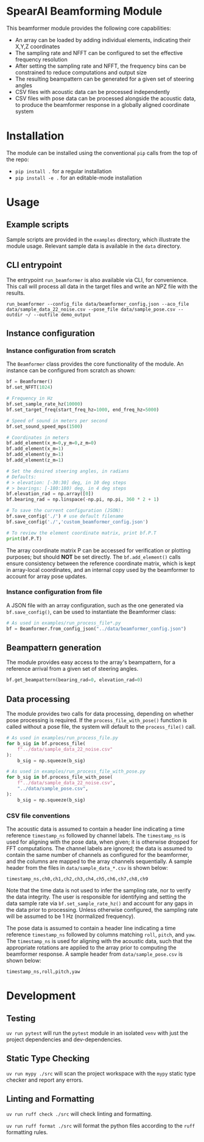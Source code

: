 # SpearAI Beamforming Module

This beamformer module provides the following core capabilities:

- An array can be loaded by adding individual elements, indicating
  their X,Y,Z coordinates
- The sampling rate and NFFT can be configured to set the effective
  frequency resolution
- After setting the sampling rate and NFFT, the frequency bins can
  be constrained to reduce computations and output size
- The resulting beampattern can be generated for a given set of
  steering angles
- CSV files with acoustic data can be processed independently
- CSV files with pose data can be processed alongside the acoustic
  data, to produce the beamformer response in a globally aligned
  coordinate system

# Installation

The module can be installed using the conventional `pip` calls from the
top of the repo:

- `pip install .` for a regular installation
- `pip install -e .` for an editable-mode installation

# Usage

## Example scripts

Sample scripts are provided in the `examples` directory, which illustrate
the module usage. Relevant sample data is available in the `data` directory.

## CLI entrypoint

The entrypoint `run_beamformer` is also available via CLI, for convenience.
This call will process all data in the target files and write an NPZ file with
the results.

`run_beamformer --config_file data/beamformer_config.json --aco_file data/sample_data_22_noise.csv --pose_file data/sample_pose.csv --outdir ~/ --outfile demo_output`

## Instance configuration

### Instance configuration from scratch

The `Beamformer` class provides the core functionality of the module.
An instance can be configured from scratch as shown:

```python
bf = Beamformer()
bf.set_NFFT(1024)

# Frequency in Hz
bf.set_sample_rate_hz(10000)
bf.set_target_freq(start_freq_hz=1000, end_freq_hz=5000)

# Speed of sound in meters per second
bf.set_sound_speed_mps(1500)

# Coordinates in meters
bf.add_element(x_m=0,y_m=0,z_m=0)
bf.add_element(x_m=1)
bf.add_element(y_m=1)
bf.add_element(z_m=1)

# Set the desired steering angles, in radians
# Defaults:
# > elevation: [-30:30] deg, in 10 deg steps
# > bearings: [-180:180) deg, in 4 deg steps
bf.elevation_rad = np.array([0])
bf.bearing_rad = np.linspace(-np.pi, np.pi, 360 * 2 + 1)

# To save the current configuration (JSON):
bf.save_config('./') # use default filename
bf.save_config('./','custom_beamformer_config.json')

# To review the element coordinate matrix, print bf.P.T
print(bf.P.T)
```

The array coordinate matrix P can be accessed for verification or plotting
purposes; but should **NOT** be set directly. The `bf.add_element()` calls
ensure consistency between the reference coordinate matrix, which is kept
in array-local coordinates, and an internal copy used by the beamformer to
account for array pose updates.

### Instance configuration from file

A JSON file with an array configuration, such as the one generated via
`bf.save_config()`, can be used to instantiate the Beamformer class:

```python
# As used in examples/run_process_file*.py
bf = Beamformer.from_config_json("../data/beamformer_config.json")
```

## Beampattern generation

The module provides easy access to the array's beampattern, for a reference
arrival from a given set of steering angles.

```python
bf.get_beampattern(bearing_rad=0, elevation_rad=0)
```

## Data processing

The module provides two calls for data processing, depending on whether pose processing
is required. If the `process_file_with_pose()` function is called without a pose file,
the system will default to the `process_file()` call.

```python
# As used in examples/run_process_file.py
for b_sig in bf.process_file(
    f"../data/sample_data_22_noise.csv"
):
    b_sig = np.squeeze(b_sig)

# As used in examples/run_process_file_with_pose.py
for b_sig in bf.process_file_with_pose(
    f"../data/sample_data_22_noise.csv",
    "../data/sample_pose.csv",
):
    b_sig = np.squeeze(b_sig)
```

### CSV file conventions

The acoustic data is assumed to contain a header line indicating a time reference
`timestamp_ns` followed by channel labels. The `timestamp_ns` is used for aligning
with the pose data, when given; it is otherwise dropped for FFT computations. The
channel labels are ignored; the data is assumed to contain the same number of
channels as configured for the beamformer, and the columns are mapped to the array
channels sequentially. A sample header from the files in `data/sample_data_*.csv` is
shown below:

```
timestamp_ns,ch0,ch1,ch2,ch3,ch4,ch5,ch6,ch7,ch8,ch9
```

Note that the time data is not used to infer the sampling rate, nor to verify the data
integrity. The user is responsible for identifying and setting the data sample rate
via `bf.set_sample_rate_hz()` and account for any gaps in the data prior to processing.
Unless otherwise configured, the sampling rate will be assumed to be 1 Hz (normalized
frequency).

The pose data is assumed to contain a header line indicating a time reference
`timestamp_ns` followed by columns matching `roll`, `pitch`, and `yaw`. The `timestamp_ns`
is used for aligning with the acoustic data, such that the appropriate rotations are applied
to the array prior to computing the beamformer response. A sample header from
`data/sample_pose.csv` is shown below:

```
timestamp_ns,roll,pitch,yaw
```

# Development

## Testing

`uv run pytest` will run the `pytest` module in an isolated `venv` with just the project dependencies and dev-dependencies.

## Static Type Checking

`uv run mypy ./src` will scan the project workspace with the `mypy` static type checker and report any errors.

## Linting and Formatting

`uv run ruff check ./src` will check linting and formatting.

`uv run ruff format ./src` will format the python files according to the `ruff` formatting rules.
